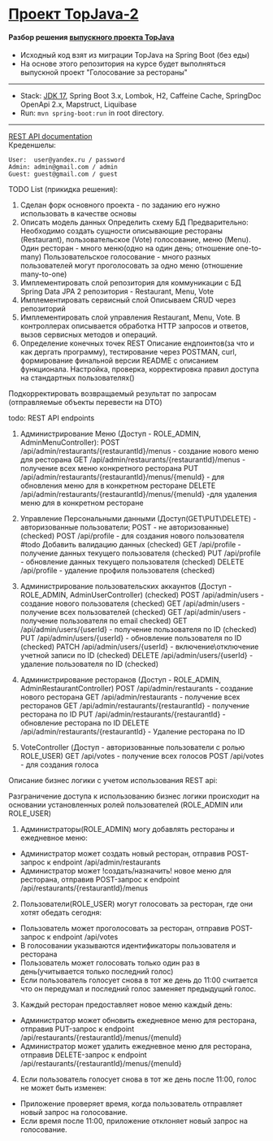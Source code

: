 [Проект TopJava-2](https://javaops.ru/view/topjava2)
===============================

#### Разбор решения [выпускного проекта TopJava](https://github.com/JavaOPs/topjava/blob/master/graduation.md)

- Исходный код взят из миграции TopJava на Spring Boot (без еды)
- На основе этого репозитория на курсе будет выполняться выпускной проект "Голосование за рестораны"

-------------------------------------------------------------

- Stack: [JDK 17](http://jdk.java.net/17/), Spring Boot 3.x, Lombok, H2, Caffeine Cache, SpringDoc OpenApi 2.x,
  Mapstruct, Liquibase
- Run: `mvn spring-boot:run` in root directory.

-----------------------------------------------------
[REST API documentation](http://localhost:8080/)  
Креденшелы:

```
User:  user@yandex.ru / password
Admin: admin@gmail.com / admin
Guest: guest@gmail.com / guest
```

TODO List (прикидка решения):

1. Сделан форк основного проекта - по заданию его нужно использовать в качестве основы
2. Описать модель данных
   Определить схему БД
   Предварительно:
   Необходимо создать сущности описывающие рестораны (Restaurant), пользовательское (Vote) голосование, меню (Menu).
   Один ресторан - много меню(одно на один день; отношение one-to-many)
   Пользовательское голосование - много разных пользователей могут проголосовать за одно меню (отношение many-to-one)
3. Имплементировать слой репозитория для коммуникации с БД
   Spring Data JPA
   2 репозитория - Restaurant, Menu, Vote
4. Имплементировать сервисный слой
   Описываем CRUD через репозиторий
5. Имплементировать слой управления
   Restaurant, Menu, Vote.
   В контроллерах описывается обработка HTTP запросов и ответов, вызов сервисных методов и операций.
6. Определение конечных точек REST
   Описание ендпоинтов(за что и как дергать программу), тестирование через POSTMAN, curl,
   формирование финальной версии README с описанием функционала.
   Настройка, проверка, корректировка правил доступа на стандартных пользователях()

Подкорректировать возвращаемый результат по запросам (отправляемые объекты перевести на DTO)

todo:
REST API endpoints

1. Администрирование Меню (Доступ - ROLE_ADMIN, AdminMenuController):
   POST /api/admin/restaurants/{restaurantId}/menus - создание нового меню для ресторана
   GET /api/admin/restaurants/{restaurantId}/menus - получение всех меню конкретного ресторана
   PUT /api/admin/restaurants/{restaurantId}/menus/{menuId} - для обновления меню для в конкретном ресторане
   DELETE /api/admin/restaurants/{restaurantId}/menus/{menuId} -для удаления меню для в конкретном ресторане

2. Управление Персональными данными (Доступ(GET\PUT\DELETE) - авторизованные пользователи; POST - не авторизованные) (checked)
   POST /api/profile - для создания нового пользователя #todo Добавить валидацию данных (checked)
   GET /api/profile - получение данных текущего пользователя (checked)
   PUT /api/profile - обновление данных текущего пользователя (checked)
   DELETE /api/profile - удаление профиля пользователя (checked)

3. Администрирование пользовательских аккаунтов (Доступ - ROLE_ADMIN, AdminUserController) (checked)
   POST /api/admin/users - создание нового пользователя (checked)
   GET /api/admin/users - получение всех пользователей (checked)
   GET /api/admin/users - получение пользователя по email checked)
   GET /api/admin/users/{userId} - получение пользователя по ID (checked)
   PUT /api/admin/users/{userId} - обновление пользователя по ID (checked)
   PATCH /api/admin/users/{userId} - включение\отключение учетной записи по ID (checked)
   DELETE /api/admin/users/{userId} - удаление пользователя по ID (checked)

4. Администрирование ресторанов (Доступ - ROLE_ADMIN, AdminRestaurantController)
   POST /api/admin/restaurants - создание нового ресторана
   GET /api/admin/restaurants - получение всех ресторанов
   GET /api/admin/restaurants/{restaurantId} - получение ресторана по ID
   PUT /api/admin/restaurants/{restaurantId} - обновление ресторана по ID
   DELETE /api/admin/restaurants/{restaurantId} - Удаление ресторана по ID

5. VoteController (Доступ - авторизованные пользователи с ролью ROLE_USER)
   GET /api/votes - получение всех голосов
   POST /api/votes - для создания голоса

Описание бизнес логики с учетом использования REST api:

Разграничение доступа к использованию бизнес логики происходит на основании
установленных ролей пользователей (ROLE_ADMIN или ROLE_USER)

1. Администраторы(ROLE_ADMIN) могу добавлять рестораны и ежедневное меню:

- Администратор может создать новый ресторан, отправив
  POST-запрос к endpoint /api/admin/restaurants
- Администратор может !создать/назначить! новое меню для ресторана, отправив
  POST-запрос к endpoint /api/restaurants/{restaurantId}/menus

2. Пользователи(ROLE_USER) могут голосовать за ресторан, где они хотят обедать сегодня:

- Пользователь может проголосовать за ресторан, отправив
  POST-запрос к endpoint /api/votes
- В голосовании указываются идентификаторы пользователя и ресторана
- Пользователь может голосовать только один раз в день(учитывается только последний голос)
- Если пользователь голосует снова в тот же день до 11:00 считается что он передумал и
  последний голос заменяет предыдущий голос.

3. Каждый ресторан предоставляет новое меню каждый день:

- Администратор может обновить ежедневное меню для ресторана, отправив
  PUT-запрос к endpoint /api/restaurants/{restaurantId}/menus/{menuId}
- Администратор может удалить ежедневное меню для ресторана, отправив
  DELETE-запрос к endpoint /api/restaurants/{restaurantId}/menus/{menuId}

4. Если пользователь голосует снова в тот же день после 11:00, голос не может быть изменен:
- Приложение проверяет время, когда пользователь отправляет новый запрос на голосование.
- Если время после 11:00, приложение отклоняет новый запрос на голосование.









